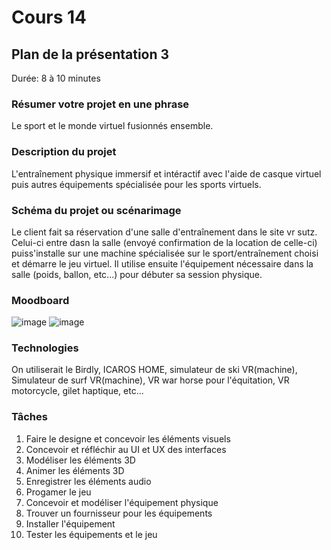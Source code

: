# Cours 14
## Plan de la présentation 3
Durée: 8 à 10 minutes

### Résumer votre projet en une phrase

Le sport et le monde virtuel fusionnés ensemble.

### Description du projet  

L'entraînement physique immersif et intéractif avec l'aide de casque virtuel puis autres équipements spécialisée pour les sports virtuels.

### Schéma du projet ou scénarimage

Le client fait sa réservation d'une salle d'entraînement dans le site vr sutz. Celui-ci entre dasn la salle (envoyé confirmation de la location de celle-ci) puiss'installe sur une machine spécialisée sur le sport/entraînement choisi et démarre le jeu virtuel. Il utilise ensuite l'équipement nécessaire dans la salle (poids, ballon, etc...) pour débuter sa session physique.

### Moodboard

![image](https://user-images.githubusercontent.com/112190488/206732609-45318f2f-a6fe-4a5b-aeba-4697a21df056.png)
![image](https://user-images.githubusercontent.com/112190488/206732441-9f0ac456-c7b5-44c3-8e8c-e6c529dcdc5d.png)

### Technologies

On utiliserait le Birdly, ICAROS HOME, simulateur de ski VR(machine), Simulateur de surf VR(machine), VR war horse pour l'équitation, VR motorcycle, gilet haptique, etc...

### Tâches

1. Faire le designe et concevoir les éléments visuels
2. Concevoir et réfléchir au UI et UX des interfaces
3. Modéliser les éléments 3D
4. Animer les éléments 3D
5. Enregistrer les éléments audio
6. Progamer le jeu
7. Concevoir et modéliser l'équipement physique
8. Trouver un fournisseur pour les équipements
9. Installer l'équipement
10. Tester les équipements et le jeu
